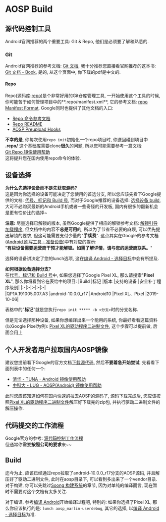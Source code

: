 # AOSP Build

## 源代码控制工具
Android官网推荐的两个重要工具: Git & Repo, 他们是必须要了解和熟悉的.

### Git
Android官网推荐的参考文档: [Git 文档](https://git-scm.com/doc), 我十分推荐您直接看官网推荐的这本书: [Git 文档 - Book](https://git-scm.com/book/zh/v2), 是的, 从这个页面中, 你下载的pdf是中文的.  

#### Repo
Repo(源码库:[repo](https://gerrit.googlesource.com/git-repo/+/refs/heads/master/README.md))是个非常好用的Git仓库管理工具, 一开始使用这个工具的时候, 你可能苦于如何管理项目中的**.repo/manifest.xml**, 它的参考文档: [repo Manifest Format](https://gerrit.googlesource.com/git-repo/+/master/docs/manifest-format.md), Google同时也提供了其他文档的入口:
* [Repo 命令参考文档](https://source.android.google.cn/setup/develop/repo?hl=zh-cn)
* [Repo README](https://gerrit.googlesource.com/git-repo/+/refs/heads/master/README.md)
* [AOSP Preupload Hooks](https://android.googlesource.com/platform/tools/repohooks/+/refs/heads/master/README.md)

**不幸的是**, 你每次使用`repo init`初始化一个repo项目时, 你送回碰到项目中 **.repo/** 这个基础库需要clone**很久**的问题, 所以您可能需要参考一篇文档:  
[Git Repo 镜像使用帮助](https://mirrors.tuna.tsinghua.edu.cn/help/git-repo/)  
这将提升您在国内使用repo命令的体验.

## 设备选择
**为什么先选择设备而不是先获取源码?**  
这是因为你选择的设备可能决定了您使用的首选分支, 所以您应该先看下Google提供的文档: [代号、标记和 Build 号](https://source.android.google.cn/setup/start/build-numbers?hl=zh-cn), 而对于Google推荐的设备选择: [选择设备 build](https://source.android.google.cn/setup/build/running?hl=zh-cn#selecting-device-build), 大可不必购买最新的Android手机或者一些奇怪的开发板, 国内有很多的翻新机会是更有性价比的选择~  

**注意:** 尽量选择已解锁的版本, 虽然Google提供了相应的解锁参考文档: [解锁引导加载程序](https://source.android.google.cn/setup/build/running?hl=zh-cn#unlocking-the-bootloader), 但文档中的内容不**总是可用**的, 所以为了节省不必要的麻烦, 可以优先提出解锁的要求, 但这可能需要支付少量的"**手续费**". 这点其实在Google的参考文档([Android 刷写工具 - 准备设备](https://source.android.google.cn/setup/contribute/flash?hl=zh-cn#preparing-your-device))中有对应的提示:  
"**有些设备需要运营商干预才能解锁。如需了解详情，请与您的运营商联系。**"

选择的设备讲决定了您的lunch选项, 这在[编译 Android - 选择目标](https://source.android.google.cn/setup/build/building?hl=zh-cn#choose-a-target)中会有所提及.

**如何根据设备选择分支?**  
在[代号、标记和 Build 号](https://source.android.google.cn/setup/start/build-numbers?hl=zh-cn)中, 如果您选择了Google Pixel XL, 那么请搜索"**Pixel XL**", 那么你将看到它在表给中的项目:
|Build	|标记	|版本	|支持的设备	|安全补丁程序级别|
|:-|:-|:-|:-|:-|  
|QP1A.191005.007.A3	|android-10.0.0_r17	|Android10	|Pixel XL、Pixel	|2019-10-06|

表格中的"**标记**"就是您执行`repo init ***** -b <分支>`时的分支名称.

但是无论选择那种设备, 如果你想编译出来一个能用的系统, 你最好看看这篇资料(以Google Pixel为例): [Pixel XL的驱动程序二进制文件](pixel_drivers.md), 这个步骤可以提前做, 后面会用上

## 个人开发者用户拉取国内AOSP镜像
建议您提前看下Google的官方文档[下载源代码](https://source.android.google.cn/setup/build/downloading?hl=zh-cn), 然后**不要着急开始尝试**, 先看看下面列表中的任何一个:
* [清华 - TUNA - Android 镜像使用帮助](https://mirrors.tuna.tsinghua.edu.cn/help/AOSP/)
* [中科大 - LUG - AOSP(Android) 镜像使用帮助](https://lug.ustc.edu.cn/wiki/mirrors/help/aosp)  

此时您应该知道如何在国内快速的拉去AOSP的源码了, 源码下载完成后, 您应该按照[Pixel XL的驱动程序二进制文件](pixel_drivers.md)解压好下载完的zip包, 并执行驱动二进制文件的解压操作.


## 代码提交的工作流程
Google官方的参考: [源代码控制工作流程](https://source.android.google.cn/setup/create/coding-tasks?hl=zh-cn)  
但通常你需要**按照公司的要求**来~~


## Build
迄今为止, 应该已经通过repo拉取了android-10.0.0_r17分支的AOSP源码, 并且解压好了驱动二进制文件, 此时在aosp目录下, 可以看到多出来了一个vendor目录.  
对于构建, 你可以先跳过[Soong 构建系统](https://source.android.google.cn/setup/build?hl=zh-cn)的章节, 因为对单纯的编译而言, 现在暂时不需要对这个文档有太多关注.  

对于编译, 参考[编译 Android](https://source.android.google.cn/setup/build/building?hl=zh-cn)开始编译过程吧, 特别的: 如果你选择了Pixel XL, 那么你应该执行的是: `lunch aosp_marlin-userdebug`, 其它的选择, 以[编译 Android - 选择目标](https://source.android.google.cn/setup/build/building?hl=zh-cn#choose-a-target)为准.  
